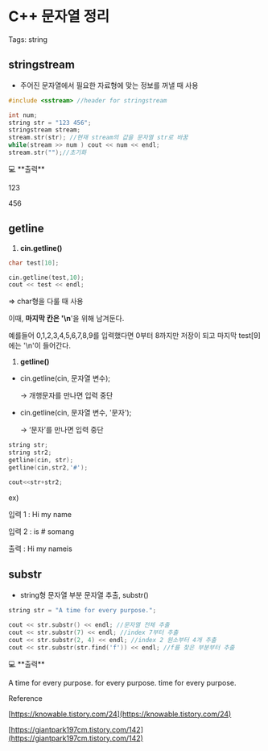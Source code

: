 # C++ 문자열 정리

Tags: string

## stringstream

- 주어진 문자열에서 필요한 자료형에 맞는 정보를 꺼낼 때 사용

```cpp
#include <sstream> //header for stringstream

int num; 
string str = "123 456"; 
stringstream stream; 
stream.str(str); //현재 stream의 값을 문자열 str로 바꿈
while(stream >> num ) cout << num << endl;
stream.str("");//초기화
```

<aside>
💻 **출력**

123

456

</aside>

## getline

1. **cin.getline()**

```cpp
char test[10];

cin.getline(test,10);
cout << test << endl;
```

⇒ char형을 다룰 때 사용

이때, **마지막 칸은 '\n**'을 위해 남겨둔다.

예를들어 0,1,2,3,4,5,6,7,8,9를 입력했다면 0부터 8까지만 저장이 되고 마지막 test[9]에는 '\n'이 들어간다.

1. **getline()**
- cin.getline(cin, 문자열 변수);
    
    → 개행문자를 만나면 입력 중단
    
- cin.getline(cin, 문자열 변수, '문자');
    
    → ‘문자’를 만나면 입력 중단
    

```cpp
string str;
string str2;
getline(cin, str);
getline(cin,str2,'#');

cout<<str+str2;
```

ex)

입력 1 : Hi my name

입력 2 : is # somang

출력 : Hi my nameis

## substr

- string형 문자열 부분 문자열 추출, substr()

```cpp
string str = "A time for every purpose.";
 
cout << str.substr() << endl; //문자열 전체 추출
cout << str.substr(7) << endl; //index 7부터 추출
cout << str.substr(2, 4) << endl; //index 2 원소부터 4개 추출
cout << str.substr(str.find('f')) << endl; //f를 찾은 부분부터 추출
```

<aside>
💻 **출력**

A time for every purpose.
for every purpose.
time
for every purpose.

</aside>

Reference

[https://knowable.tistory.com/24](https://knowable.tistory.com/24)

[https://giantpark197cm.tistory.com/142](https://giantpark197cm.tistory.com/142)